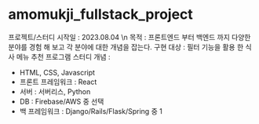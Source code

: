 # amomukji_fullstack_project
프로젝트/스터디 시작일 : 2023.08.04 \n
목적 : 프론트엔드 부터 백엔드 까지 다양한 분야를 경험 해 보고 각 분야에 대한 개념을 잡는다. 
구현 대상 : 필터 기능을 활용 한 식사 메뉴 추천 프로그램
스터디 개념 :
- HTML, CSS, Javascript
- 프론트 프레임워크 : React
- 서버 : 서버리스, Python
- DB : Firebase/AWS 중 선택
- 백 프레임워크 : Django/Rails/Flask/Spring 중 1
